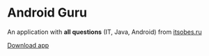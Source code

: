 # Android Guru
An application with **all questions** (IT, Java, Android) from [itsobes.ru](https://itsobes.ru/)

[Download app](https://drive.google.com/file/d/1uwMiCrUUyoh0qensZdsSys8ReVZbFMkX/view?usp=sharing)

